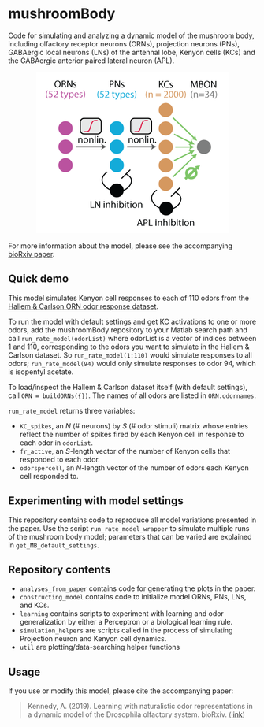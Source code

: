 # mushroomBody
Code for simulating and analyzing a dynamic model of the mushroom body, including olfactory receptor neurons (ORNs), projection neurons (PNs), GABAergic local neurons (LNs) of the antennal lobe, Kenyon cells (KCs) and the GABAergic anterior paired lateral neuron (APL).

<div align=center><img src='docs/MB_diagram.png'></div>

For more information about the model, please see the accompanying [bioRxiv paper](https://www.biorxiv.org/content/10.1101/783191v1.abstract).

## Quick demo
This model simulates Kenyon cell responses to each of 110 odors from the [Hallem & Carlson ORN odor response dataset](https://www.sciencedirect.com/science/article/pii/S0092867406003631).

To run the model with default settings and get KC activations to one or more odors, add the mushroomBody repository to your Matlab search path and call `run_rate_model(odorList)` where odorList is a vector of indices between 1 and 110, corresponding to the odors you want to simulate in the Hallem & Carlson dataset. So `run_rate_model(1:110)` would simulate responses to all odors; `run_rate_model(94)` would only simulate responses to odor 94, which is isopentyl acetate.

To load/inspect the Hallem & Carlson dataset itself (with default settings), call `ORN = buildORNs({})`. The names of all odors are listed in `ORN.odornames`.

`run_rate_model` returns three variables:
- `KC_spikes`, an _N_ (# neurons) by _S_ (# odor stimuli) matrix whose entries reflect the number of spikes fired by each Kenyon cell in response to each odor in `odorList`.
- `fr_active`, an _S_-length vector of the number of Kenyon cells that responded to each odor.
- `odorspercell`, an _N_-length vector of the number of odors each Kenyon cell responded to.

## Experimenting with model settings
This repository contains code to reproduce all model variations presented in the paper. Use the script `run_rate_model_wrapper` to simulate multiple runs of the mushroom body model; parameters that can be varied are explained in `get_MB_default_settings`.

## Repository contents
- `analyses_from_paper` contains code for generating the plots in the paper.
- `constructing_model` contains code to initialize model ORNs, PNs, LNs, and KCs.
- `learning` contains scripts to experiment with learning and odor generalization by either a Perceptron or a biological learning rule.
- `simulation_helpers` are scripts called in the process of simulating Projection neuron and Kenyon cell dynamics.
- `util` are plotting/data-searching helper functions

## Usage
If you use or modify this model, please cite the accompanying paper:
> Kennedy, A. (2019). Learning with naturalistic odor representations in a dynamic model of the Drosophila olfactory system. bioRxiv.
([link](https://www.biorxiv.org/content/10.1101/783191v1.abstract))
